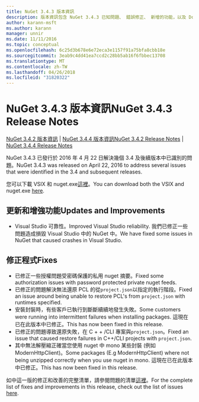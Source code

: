 ```yaml
---
title: NuGet 3.4.3 版本資訊
description: 版本資訊包含 NuGet 3.4.3 已知問題、 錯誤修正、 新增的功能，以及 Dcr。
author: karann-msft
ms.author: karann
manager: unnir
ms.date: 11/11/2016
ms.topic: conceptual
ms.openlocfilehash: 6c25d3b678e6e72eca3e1157f91a75bfa8cbb18e
ms.sourcegitcommit: 3eab9c4dd41ea7ccd2c28bb5ab16f6fbbec13708
ms.translationtype: MT
ms.contentlocale: zh-TW
ms.lasthandoff: 04/26/2018
ms.locfileid: "31820322"
---
```

# <a name="nuget-343-release-notes"></a><span data-ttu-id="c772e-103">NuGet 3.4.3 版本資訊</span><span class="sxs-lookup"><span data-stu-id="c772e-103">NuGet 3.4.3 Release Notes</span></span>

<span data-ttu-id="c772e-104">[NuGet 3.4.2 版本資訊](../release-notes/nuget-3.4.2.md) | [NuGet 3.4.4 版本資訊](../release-notes/nuget-3.4.4.md)</span><span class="sxs-lookup"><span data-stu-id="c772e-104">[NuGet 3.4.2 Release Notes](../release-notes/nuget-3.4.2.md) | [NuGet 3.4.4 Release Notes](../release-notes/nuget-3.4.4.md)</span></span>

<span data-ttu-id="c772e-105">NuGet 3.4.3 已發行於 2016 年 4 月 22 日解決幾個 3.4 及後續版本中已識別的問題。</span><span class="sxs-lookup"><span data-stu-id="c772e-105">NuGet 3.4.3 was released on April 22, 2016 to address several issues that were identified in the 3.4 and subsequent releases.</span></span>

<span data-ttu-id="c772e-106">您可以下載 VSIX 和 nuget.exe[這裡](https://dist.nuget.org/index.html)。</span><span class="sxs-lookup"><span data-stu-id="c772e-106">You can download both the VSIX and nuget.exe [here](https://dist.nuget.org/index.html).</span></span>

## <a name="updates-and-improvements"></a><span data-ttu-id="c772e-107">更新和增強功能</span><span class="sxs-lookup"><span data-stu-id="c772e-107">Updates and Improvements</span></span>

* <span data-ttu-id="c772e-108">Visual Studio 可靠性。</span><span class="sxs-lookup"><span data-stu-id="c772e-108">Improved Visual Studio reliability.</span></span> <span data-ttu-id="c772e-109">我們已修正一些問題造成損毀 Visual Studio 中的 NuGet 中。</span><span class="sxs-lookup"><span data-stu-id="c772e-109">We have fixed some issues in NuGet that caused crashes in Visual Studio.</span></span>

## <a name="fixes"></a><span data-ttu-id="c772e-110">修正程式</span><span class="sxs-lookup"><span data-stu-id="c772e-110">Fixes</span></span>

* <span data-ttu-id="c772e-111">已修正一些授權問題受密碼保護的私用 nuget 摘要。</span><span class="sxs-lookup"><span data-stu-id="c772e-111">Fixed some authorization issues with password protected private nuget feeds.</span></span>
* <span data-ttu-id="c772e-112">已修正的問題解決無法還原 PCL 的從`project.json`以指定的執行階段。</span><span class="sxs-lookup"><span data-stu-id="c772e-112">Fixed an issue around being unable to restore PCL's from `project.json` with runtimes specified.</span></span>
* <span data-ttu-id="c772e-113">安裝封裝時，有些客戶已執行到斷斷續續地發生失敗。</span><span class="sxs-lookup"><span data-stu-id="c772e-113">Some customers were running into intermittent failures when installing packages.</span></span> <span data-ttu-id="c772e-114">這現在已在此版本中已修正。</span><span class="sxs-lookup"><span data-stu-id="c772e-114">This has now been fixed in this release.</span></span>
* <span data-ttu-id="c772e-115">已修正的問題導致還原失敗，在 C + + /CLI 專案與`project.json`。</span><span class="sxs-lookup"><span data-stu-id="c772e-115">Fixed an issue that caused restore failures in C++/CLI projects with `project.json`.</span></span>
* <span data-ttu-id="c772e-116">其中無法解壓縮正確當您使用 nuget 中 mono 某些封裝 (例如 ModernHttpClient)。</span><span class="sxs-lookup"><span data-stu-id="c772e-116">Some packages (E.g ModernHttpClient) where not being unzipped correctly when you use nuget in mono.</span></span> <span data-ttu-id="c772e-117">這現在已在此版本中已修正。</span><span class="sxs-lookup"><span data-stu-id="c772e-117">This has now been fixed in this release.</span></span>

<span data-ttu-id="c772e-118">如中這一版的修正和改善的完整清單，請參閱問題的清單[這裡](https://github.com/NuGet/Home/issues?q=is%3Aissue+milestone%3A3.4.3+is%3Aclosed)。</span><span class="sxs-lookup"><span data-stu-id="c772e-118">For the complete list of fixes and improvements in this release, check out the list of issues [here](https://github.com/NuGet/Home/issues?q=is%3Aissue+milestone%3A3.4.3+is%3Aclosed).</span></span>